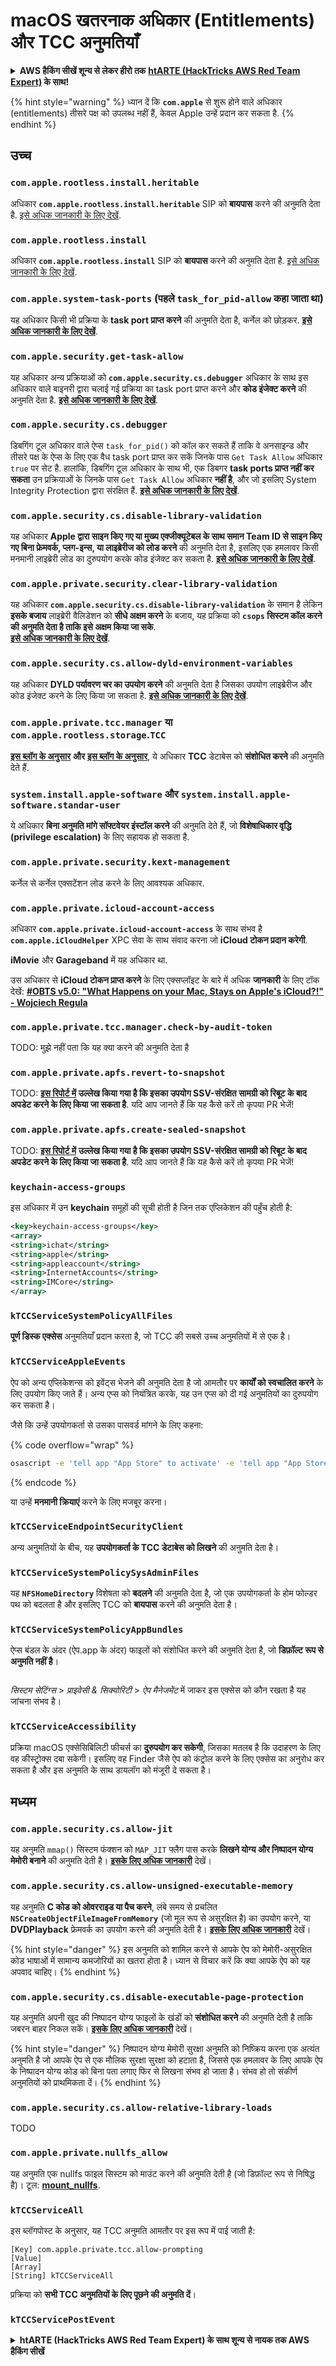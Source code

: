 # macOS खतरनाक अधिकार (Entitlements) और TCC अनुमतियाँ

<details>

<summary><strong>AWS हैकिंग सीखें शून्य से लेकर हीरो तक</strong> <a href="https://training.hacktricks.xyz/courses/arte"><strong>htARTE (HackTricks AWS Red Team Expert)</strong></a><strong> के साथ!</strong></summary>

HackTricks का समर्थन करने के अन्य तरीके:

* यदि आप चाहते हैं कि आपकी **कंपनी का विज्ञापन HackTricks में दिखाई दे** या **HackTricks को PDF में डाउनलोड करें**, तो [**सब्सक्रिप्शन प्लान्स**](https://github.com/sponsors/carlospolop) देखें!
* [**आधिकारिक PEASS & HackTricks स्वैग**](https://peass.creator-spring.com) प्राप्त करें
* [**The PEASS Family**](https://opensea.io/collection/the-peass-family) की खोज करें, हमारा विशेष [**NFTs**](https://opensea.io/collection/the-peass-family) संग्रह
* 💬 [**Discord group**](https://discord.gg/hRep4RUj7f) में **शामिल हों** या [**telegram group**](https://t.me/peass) में या **Twitter** पर मुझे 🐦 [**@carlospolopm**](https://twitter.com/carlospolopm) **का अनुसरण करें**.
* **अपनी हैकिंग ट्रिक्स साझा करें** [**HackTricks**](https://github.com/carlospolop/hacktricks) और [**HackTricks Cloud**](https://github.com/carlospolop/hacktricks-cloud) github repos में PRs सबमिट करके.

</details>

{% hint style="warning" %}
ध्यान दें कि **`com.apple`** से शुरू होने वाले अधिकार (entitlements) तीसरे पक्ष को उपलब्ध नहीं हैं, केवल Apple उन्हें प्रदान कर सकता है.
{% endhint %}

## उच्च

### `com.apple.rootless.install.heritable`

अधिकार **`com.apple.rootless.install.heritable`** SIP को **बायपास** करने की अनुमति देता है. [इसे अधिक जानकारी के लिए देखें](macos-sip.md#com.apple.rootless.install.heritable).

### **`com.apple.rootless.install`**

अधिकार **`com.apple.rootless.install`** SIP को **बायपास** करने की अनुमति देता है. [इसे अधिक जानकारी के लिए देखें](macos-sip.md#com.apple.rootless.install).

### **`com.apple.system-task-ports` (पहले `task_for_pid-allow` कहा जाता था)**

यह अधिकार किसी भी प्रक्रिया के **task port प्राप्त करने** की अनुमति देता है, कर्नेल को छोड़कर. [**इसे अधिक जानकारी के लिए देखें**](../mac-os-architecture/macos-ipc-inter-process-communication/).

### `com.apple.security.get-task-allow`

यह अधिकार अन्य प्रक्रियाओं को **`com.apple.security.cs.debugger`** अधिकार के साथ इस अधिकार वाले बाइनरी द्वारा चलाई गई प्रक्रिया का task port प्राप्त करने और **कोड इंजेक्ट करने** की अनुमति देता है. [**इसे अधिक जानकारी के लिए देखें**](../mac-os-architecture/macos-ipc-inter-process-communication/).

### `com.apple.security.cs.debugger`

डिबगिंग टूल अधिकार वाले ऐप्स `task_for_pid()` को कॉल कर सकते हैं ताकि वे अनसाइन्ड और तीसरे पक्ष के ऐप्स के लिए एक वैध task port प्राप्त कर सकें जिनके पास `Get Task Allow` अधिकार `true` पर सेट है. हालांकि, डिबगिंग टूल अधिकार के साथ भी, एक डिबगर **task ports प्राप्त नहीं कर सकता** उन प्रक्रियाओं के जिनके पास `Get Task Allow` अधिकार **नहीं है**, और जो इसलिए System Integrity Protection द्वारा संरक्षित हैं. [**इसे अधिक जानकारी के लिए देखें**](https://developer.apple.com/documentation/bundleresources/entitlements/com\_apple\_security\_cs\_debugger).

### `com.apple.security.cs.disable-library-validation`

यह अधिकार **Apple द्वारा साइन किए गए या मुख्य एक्जीक्यूटेबल के साथ समान Team ID से साइन किए गए बिना फ्रेमवर्क, प्लग-इन्स, या लाइब्रेरीज को लोड करने** की अनुमति देता है, इसलिए एक हमलावर किसी मनमानी लाइब्रेरी लोड का दुरुपयोग करके कोड इंजेक्ट कर सकता है. [**इसे अधिक जानकारी के लिए देखें**](https://developer.apple.com/documentation/bundleresources/entitlements/com\_apple\_security\_cs\_disable-library-validation).

### `com.apple.private.security.clear-library-validation`

यह अधिकार **`com.apple.security.cs.disable-library-validation`** के समान है लेकिन **इसके बजाय** लाइब्रेरी वैलिडेशन को **सीधे अक्षम करने** के बजाय, यह प्रक्रिया को **`csops` सिस्टम कॉल करने की अनुमति देता है ताकि इसे अक्षम किया जा सके**.\
[**इसे अधिक जानकारी के लिए देखें**](https://theevilbit.github.io/posts/com.apple.private.security.clear-library-validation/).

### `com.apple.security.cs.allow-dyld-environment-variables`

यह अधिकार **DYLD पर्यावरण चर का उपयोग करने** की अनुमति देता है जिसका उपयोग लाइब्रेरीज और कोड इंजेक्ट करने के लिए किया जा सकता है. [**इसे अधिक जानकारी के लिए देखें**](https://developer.apple.com/documentation/bundleresources/entitlements/com\_apple\_security\_cs\_allow-dyld-environment-variables).

### `com.apple.private.tcc.manager` या `com.apple.rootless.storage`.`TCC`

[**इस ब्लॉग के अनुसार**](https://objective-see.org/blog/blog\_0x4C.html) **और** [**इस ब्लॉग के अनुसार**](https://wojciechregula.blog/post/play-the-music-and-bypass-tcc-aka-cve-2020-29621/), ये अधिकार **TCC** डेटाबेस को **संशोधित करने** की अनुमति देते हैं.

### **`system.install.apple-software`** और **`system.install.apple-software.standar-user`**

ये अधिकार **बिना अनुमति मांगे सॉफ्टवेयर इंस्टॉल करने** की अनुमति देते हैं, जो **विशेषाधिकार वृद्धि (privilege escalation)** के लिए सहायक हो सकता है.

### `com.apple.private.security.kext-management`

कर्नेल से कर्नेल एक्सटेंशन लोड करने के लिए आवश्यक अधिकार.

### **`com.apple.private.icloud-account-access`**

अधिकार **`com.apple.private.icloud-account-access`** के साथ संभव है **`com.apple.iCloudHelper`** XPC सेवा के साथ संवाद करना जो **iCloud टोकन प्रदान करेगी**.

**iMovie** और **Garageband** में यह अधिकार था.

उस अधिकार से **iCloud टोकन प्राप्त करने** के लिए एक्सप्लॉइट के बारे में अधिक **जानकारी** के लिए टॉक देखें: [**#OBTS v5.0: "What Happens on your Mac, Stays on Apple's iCloud?!" - Wojciech Regula**](https://www.youtube.com/watch?v=\_6e2LhmxVc0)

### `com.apple.private.tcc.manager.check-by-audit-token`

TODO: मुझे नहीं पता कि यह क्या करने की अनुमति देता है

### `com.apple.private.apfs.revert-to-snapshot`

TODO: [**इस रिपोर्ट में**](https://jhftss.github.io/The-Nightmare-of-Apple-OTA-Update/) **उल्लेख किया गया है कि इसका उपयोग SSV-संरक्षित सामग्री को रिबूट के बाद अपडेट करने के लिए किया जा सकता है**. यदि आप जानते हैं कि यह कैसे करें तो कृपया PR भेजें!

### `com.apple.private.apfs.create-sealed-snapshot`

TODO: [**इस रिपोर्ट में**](https://jhftss.github.io/The-Nightmare-of-Apple-OTA-Update/) **उल्लेख किया गया है कि इसका उपयोग SSV-संरक्षित सामग्री को रिबूट के बाद अपडेट करने के लिए किया जा सकता है**. यदि आप जानते हैं कि यह कैसे करें तो कृपया PR भेजें!

### `keychain-access-groups`

इस अधिकार में उन **keychain** समूहों की सूची होती है जिन तक एप्लिकेशन की पहुँच होती है:
```xml
<key>keychain-access-groups</key>
<array>
<string>ichat</string>
<string>apple</string>
<string>appleaccount</string>
<string>InternetAccounts</string>
<string>IMCore</string>
</array>
```
### **`kTCCServiceSystemPolicyAllFiles`**

**पूर्ण डिस्क एक्सेस** अनुमतियाँ प्रदान करता है, जो TCC की सबसे उच्च अनुमतियों में से एक है।

### **`kTCCServiceAppleEvents`**

ऐप को अन्य एप्लिकेशन्स को इवेंट्स भेजने की अनुमति देता है जो आमतौर पर **कार्यों को स्वचालित करने** के लिए उपयोग किए जाते हैं। अन्य एप्स को नियंत्रित करके, यह उन एप्स को दी गई अनुमतियों का दुरुपयोग कर सकता है।

जैसे कि उन्हें उपयोगकर्ता से उसका पासवर्ड मांगने के लिए कहना:

{% code overflow="wrap" %}
```bash
osascript -e 'tell app "App Store" to activate' -e 'tell app "App Store" to activate' -e 'tell app "App Store" to display dialog "App Store requires your password to continue." & return & return default answer "" with icon 1 with hidden answer with title "App Store Alert"'
```
{% endcode %}

या उन्हें **मनमानी क्रियाएं** करने के लिए मजबूर करना।

### **`kTCCServiceEndpointSecurityClient`**

अन्य अनुमतियों के बीच, यह **उपयोगकर्ता के TCC डेटाबेस को लिखने** की अनुमति देता है।

### **`kTCCServiceSystemPolicySysAdminFiles`**

यह **`NFSHomeDirectory`** विशेषता को **बदलने** की अनुमति देता है, जो एक उपयोगकर्ता के होम फोल्डर पथ को बदलता है और इसलिए TCC को **बायपास** करने की अनुमति देता है।

### **`kTCCServiceSystemPolicyAppBundles`**

ऐप्स बंडल के अंदर (ऐप.app के अंदर) फाइलों को संशोधित करने की अनुमति देता है, जो **डिफ़ॉल्ट रूप से अनुमति नहीं है**।

<figure><img src="../../../.gitbook/assets/image (2) (1) (1).png" alt=""><figcaption></figcaption></figure>

_सिस्टम सेटिंग्स_ > _प्राइवेसी & सिक्योरिटी_ > _ऐप मैनेजमेंट_ में जाकर इस एक्सेस को कौन रखता है यह जांचना संभव है।

### `kTCCServiceAccessibility`

प्रक्रिया macOS एक्सेसिबिलिटी फीचर्स का **दुरुपयोग कर सकेगी**, जिसका मतलब है कि उदाहरण के लिए वह कीस्ट्रोक्स दबा सकेगी। इसलिए वह Finder जैसे ऐप को कंट्रोल करने के लिए एक्सेस का अनुरोध कर सकता है और इस अनुमति के साथ डायलॉग को मंजूरी दे सकता है।

## मध्यम

### `com.apple.security.cs.allow-jit`

यह अनुमति `mmap()` सिस्टम फंक्शन को `MAP_JIT` फ्लैग पास करके **लिखने योग्य और निष्पादन योग्य मेमोरी बनाने** की अनुमति देती है। [**इसके लिए अधिक जानकारी**](https://developer.apple.com/documentation/bundleresources/entitlements/com\_apple\_security\_cs\_allow-jit) देखें।

### `com.apple.security.cs.allow-unsigned-executable-memory`

यह अनुमति **C कोड को ओवरराइड या पैच करने**, लंबे समय से प्रचलित **`NSCreateObjectFileImageFromMemory`** (जो मूल रूप से असुरक्षित है) का उपयोग करने, या **DVDPlayback** फ्रेमवर्क का उपयोग करने की अनुमति देती है। [**इसके लिए अधिक जानकारी**](https://developer.apple.com/documentation/bundleresources/entitlements/com\_apple\_security\_cs\_allow-unsigned-executable-memory) देखें।

{% hint style="danger" %}
इस अनुमति को शामिल करने से आपके ऐप को मेमोरी-असुरक्षित कोड भाषाओं में सामान्य कमजोरियों का खतरा होता है। ध्यान से विचार करें कि क्या आपके ऐप को यह अपवाद चाहिए।
{% endhint %}

### `com.apple.security.cs.disable-executable-page-protection`

यह अनुमति अपनी खुद की निष्पादन योग्य फाइलों के खंडों को **संशोधित करने** की अनुमति देती है ताकि जबरन बाहर निकल सकें। [**इसके लिए अधिक जानकारी**](https://developer.apple.com/documentation/bundleresources/entitlements/com\_apple\_security\_cs\_disable-executable-page-protection) देखें।

{% hint style="danger" %}
निष्पादन योग्य मेमोरी सुरक्षा अनुमति को निष्क्रिय करना एक अत्यंत अनुमति है जो आपके ऐप से एक मौलिक सुरक्षा सुरक्षा को हटाता है, जिससे एक हमलावर के लिए आपके ऐप के निष्पादन योग्य कोड को बिना पता लगाए फिर से लिखना संभव हो जाता है। संभव हो तो संकीर्ण अनुमतियों को प्राथमिकता दें।
{% endhint %}

### `com.apple.security.cs.allow-relative-library-loads`

TODO

### `com.apple.private.nullfs_allow`

यह अनुमति एक nullfs फाइल सिस्टम को माउंट करने की अनुमति देती है (जो डिफ़ॉल्ट रूप से निषिद्ध है)। टूल: [**mount\_nullfs**](https://github.com/JamaicanMoose/mount\_nullfs/tree/master).

### `kTCCServiceAll`

इस ब्लॉगपोस्ट के अनुसार, यह TCC अनुमति आमतौर पर इस रूप में पाई जाती है:
```
[Key] com.apple.private.tcc.allow-prompting
[Value]
[Array]
[String] kTCCServiceAll
```
प्रक्रिया को **सभी TCC अनुमतियों के लिए पूछने की अनुमति दें**।

### **`kTCCServicePostEvent`**

<details>

<summary><strong>htARTE (HackTricks AWS Red Team Expert) के साथ शून्य से नायक तक AWS हैकिंग सीखें</strong></summary>

HackTricks का समर्थन करने के अन्य तरीके:

* यदि आप चाहते हैं कि आपकी **कंपनी का विज्ञापन HackTricks में दिखाई दे** या **HackTricks को PDF में डाउनलोड करें**, तो [**सदस्यता योजनाओं**](https://github.com/sponsors/carlospolop) की जाँच करें!
* [**आधिकारिक PEASS & HackTricks स्वैग**](https://peass.creator-spring.com) प्राप्त करें
* [**The PEASS Family**](https://opensea.io/collection/the-peass-family) की खोज करें, हमारा विशेष [**NFTs**](https://opensea.io/collection/the-peass-family) संग्रह
* 💬 [**Discord समूह**](https://discord.gg/hRep4RUj7f) में **शामिल हों** या [**telegram समूह**](https://t.me/peass) में शामिल हों या **Twitter** 🐦 पर मुझे **फॉलो** करें [**@carlospolopm**](https://twitter.com/carlospolopm)**.**
* [**HackTricks**](https://github.com/carlospolop/hacktricks) और [**HackTricks Cloud**](https://github.com/carlospolop/hacktricks-cloud) github repos में PRs सबमिट करके अपनी हैकिंग ट्रिक्स साझा करें।

</details>
